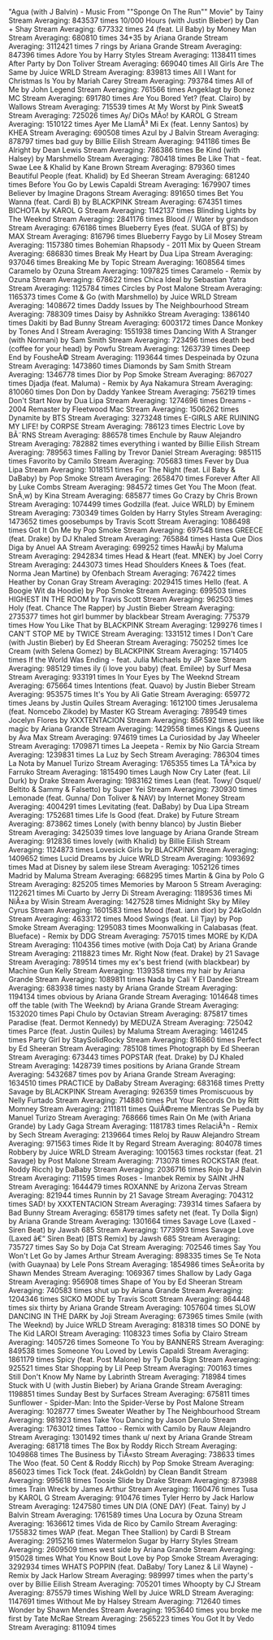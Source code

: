 "Agua (with J Balvin) - Music From ""Sponge On The Run"" Movie" by Tainy Stream Averaging: 843537 times
10/000 Hours (with Justin Bieber) by Dan + Shay Stream Averaging: 677332 times
24 (feat. Lil Baby) by Money Man Stream Averaging: 680810 times
34+35 by Ariana Grande Stream Averaging: 3112421 times
7 rings by Ariana Grande Stream Averaging: 847396 times
Adore You by Harry Styles Stream Averaging: 1138411 times
After Party by Don Toliver Stream Averaging: 669040 times
All Girls Are The Same by Juice WRLD Stream Averaging: 839813 times
All I Want for Christmas Is You by Mariah Carey Stream Averaging: 793784 times
All of Me by John Legend Stream Averaging: 761566 times
Angeklagt by Bonez MC Stream Averaging: 691780 times
Are You Bored Yet? (feat. Clairo) by Wallows Stream Averaging: 715539 times
At My Worst by Pink Sweat$ Stream Averaging: 725026 times
Ay/ DiOs MÃ­o! by KAROL G Stream Averaging: 1510122 times
Ayer Me LlamÃ³ Mi Ex (feat. Lenny Santos) by KHEA Stream Averaging: 690508 times
Azul by J Balvin Stream Averaging: 878797 times
bad guy by Billie Eilish Stream Averaging: 941186 times
Be Alright by Dean Lewis Stream Averaging: 786386 times
Be Kind (with Halsey) by Marshmello Stream Averaging: 780418 times
Be Like That - feat. Swae Lee & Khalid by Kane Brown Stream Averaging: 879360 times
Beautiful People (feat. Khalid) by Ed Sheeran Stream Averaging: 681240 times
Before You Go by Lewis Capaldi Stream Averaging: 1679907 times
Believer by Imagine Dragons Stream Averaging: 891650 times
Bet You Wanna (feat. Cardi B) by BLACKPINK Stream Averaging: 674351 times
BICHOTA by KAROL G Stream Averaging: 1142137 times
Blinding Lights by The Weeknd Stream Averaging: 2841176 times
Blood // Water by grandson Stream Averaging: 676186 times
Blueberry Eyes (feat. SUGA of BTS) by MAX Stream Averaging: 816796 times
Blueberry Faygo by Lil Mosey Stream Averaging: 1157380 times
Bohemian Rhapsody - 2011 Mix by Queen Stream Averaging: 686830 times
Break My Heart by Dua Lipa Stream Averaging: 937046 times
Breaking Me by Topic Stream Averaging: 1608564 times
Caramelo by Ozuna Stream Averaging: 1097825 times
Caramelo - Remix by Ozuna Stream Averaging: 678622 times
Chica Ideal by Sebastian Yatra Stream Averaging: 1125784 times
Circles by Post Malone Stream Averaging: 1165373 times
Come & Go (with Marshmello) by Juice WRLD Stream Averaging: 1408672 times
Daddy Issues by The Neighbourhood Stream Averaging: 788309 times
Daisy by Ashnikko Stream Averaging: 1386140 times
Dakiti by Bad Bunny Stream Averaging: 6003172 times
Dance Monkey by Tones And I Stream Averaging: 1551938 times
Dancing With A Stranger (with Normani) by Sam Smith Stream Averaging: 723496 times
death bed (coffee for your head) by Powfu Stream Averaging: 1263739 times
Deep End by FousheÃ© Stream Averaging: 1193644 times
Despeinada by Ozuna Stream Averaging: 1473860 times
Diamonds by Sam Smith Stream Averaging: 1346778 times
Dior by Pop Smoke Stream Averaging: 867027 times
Djadja (feat. Maluma) - Remix by Aya Nakamura Stream Averaging: 810060 times
Don Don by Daddy Yankee Stream Averaging: 756219 times
Don't Start Now by Dua Lipa Stream Averaging: 1274696 times
Dreams - 2004 Remaster by Fleetwood Mac Stream Averaging: 1506262 times
Dynamite by BTS Stream Averaging: 3273248 times
E-GIRLS ARE RUINING MY LIFE! by CORPSE Stream Averaging: 786123 times
Electric Love by BÃ˜RNS Stream Averaging: 886578 times
Enchule by Rauw Alejandro Stream Averaging: 782882 times
everything i wanted by Billie Eilish Stream Averaging: 789563 times
Falling by Trevor Daniel Stream Averaging: 985115 times
Favorito by Camilo Stream Averaging: 705683 times
Fever by Dua Lipa Stream Averaging: 1018151 times
For The Night (feat. Lil Baby & DaBaby) by Pop Smoke Stream Averaging: 2658470 times
Forever After All by Luke Combs Stream Averaging: 984572 times
Get You The Moon (feat. SnÃ¸w) by Kina Stream Averaging: 685877 times
Go Crazy by Chris Brown Stream Averaging: 1074499 times
Godzilla (feat. Juice WRLD) by Eminem Stream Averaging: 730349 times
Golden by Harry Styles Stream Averaging: 1473652 times
goosebumps by Travis Scott Stream Averaging: 1086498 times
Got It On Me by Pop Smoke Stream Averaging: 697548 times
GREECE (feat. Drake) by DJ Khaled Stream Averaging: 765884 times
Hasta Que Dios Diga by Anuel AA Stream Averaging: 699252 times
HawÃ¡i by Maluma Stream Averaging: 2942834 times
Head & Heart (feat. MNEK) by Joel Corry Stream Averaging: 2443073 times
Head Shoulders Knees & Toes (feat. Norma Jean Martine) by Ofenbach Stream Averaging: 767422 times
Heather by Conan Gray Stream Averaging: 2029415 times
Hello (feat. A Boogie Wit da Hoodie) by Pop Smoke Stream Averaging: 699503 times
HIGHEST IN THE ROOM by Travis Scott Stream Averaging: 962503 times
Holy (feat. Chance The Rapper) by Justin Bieber Stream Averaging: 2735377 times
hot girl bummer by blackbear Stream Averaging: 775379 times
How You Like That by BLACKPINK Stream Averaging: 1299276 times
I CAN'T STOP ME by TWICE Stream Averaging: 1331512 times
I Don't Care (with Justin Bieber) by Ed Sheeran Stream Averaging: 750252 times
Ice Cream (with Selena Gomez) by BLACKPINK Stream Averaging: 1571405 times
If the World Was Ending - feat. Julia Michaels by JP Saxe Stream Averaging: 985129 times
ily (i love you baby) (feat. Emilee) by Surf Mesa Stream Averaging: 933191 times
In Your Eyes by The Weeknd Stream Averaging: 675664 times
Intentions (feat. Quavo) by Justin Bieber Stream Averaging: 953575 times
It's You by Ali Gatie Stream Averaging: 659772 times
Jeans by Justin Quiles Stream Averaging: 1612100 times
Jerusalema (feat. Nomcebo Zikode) by Master KG Stream Averaging: 789549 times
Jocelyn Flores by XXXTENTACION Stream Averaging: 856592 times
just like magic by Ariana Grande Stream Averaging: 1429558 times
Kings & Queens by Ava Max Stream Averaging: 974619 times
La Curiosidad by Jay Wheeler Stream Averaging: 1709871 times
La Jeepeta - Remix by Nio Garcia Stream Averaging: 1239831 times
La Luz by Sech Stream Averaging: 786304 times
La Nota by Manuel Turizo Stream Averaging: 1765355 times
La TÃ³xica by Farruko Stream Averaging: 1815490 times
Laugh Now Cry Later (feat. Lil Durk) by Drake Stream Averaging: 1983162 times
Lean (feat. Towy/ Osquel/ Beltito & Sammy & Falsetto) by Super Yei Stream Averaging: 730930 times
Lemonade (feat. Gunna/ Don Toliver & NAV) by Internet Money Stream Averaging: 4004291 times
Levitating (feat. DaBaby) by Dua Lipa Stream Averaging: 1752681 times
Life Is Good (feat. Drake) by Future Stream Averaging: 873862 times
Lonely (with benny blanco) by Justin Bieber Stream Averaging: 3425039 times
love language by Ariana Grande Stream Averaging: 912836 times
lovely (with Khalid) by Billie Eilish Stream Averaging: 1124873 times
Lovesick Girls by BLACKPINK Stream Averaging: 1409652 times
Lucid Dreams by Juice WRLD Stream Averaging: 1093692 times
Mad at Disney by salem ilese Stream Averaging: 1052126 times
Madrid by Maluma Stream Averaging: 668295 times
Martin & Gina by Polo G Stream Averaging: 825205 times
Memories by Maroon 5 Stream Averaging: 1122621 times
Mi Cuarto by Jerry Di Stream Averaging: 1189536 times
Mi NiÃ±a by Wisin Stream Averaging: 1427528 times
Midnight Sky by Miley Cyrus Stream Averaging: 1601583 times
Mood (feat. iann dior) by 24kGoldn Stream Averaging: 4633172 times
Mood Swings (feat. Lil Tjay) by Pop Smoke Stream Averaging: 1295083 times
Moonwalking in Calabasas (feat. Blueface) - Remix by DDG Stream Averaging: 757015 times
MORE by K/DA Stream Averaging: 1104356 times
motive (with Doja Cat) by Ariana Grande Stream Averaging: 2118823 times
Mr. Right Now (feat. Drake) by 21 Savage Stream Averaging: 789514 times
my ex's best friend (with blackbear) by Machine Gun Kelly Stream Averaging: 1139358 times
my hair by Ariana Grande Stream Averaging: 1089811 times
Nada by Cali Y El Dandee Stream Averaging: 683938 times
nasty by Ariana Grande Stream Averaging: 1194134 times
obvious by Ariana Grande Stream Averaging: 1014648 times
off the table (with The Weeknd) by Ariana Grande Stream Averaging: 1532020 times
Papi Chulo by Octavian Stream Averaging: 875817 times
Paradise (feat. Dermot Kennedy) by MEDUZA Stream Averaging: 725042 times
Parce (feat. Justin Quiles) by Maluma Stream Averaging: 1461245 times
Party Girl by StaySolidRocky Stream Averaging: 816860 times
Perfect by Ed Sheeran Stream Averaging: 785108 times
Photograph by Ed Sheeran Stream Averaging: 673443 times
POPSTAR (feat. Drake) by DJ Khaled Stream Averaging: 1428739 times
positions by Ariana Grande Stream Averaging: 5432687 times
pov by Ariana Grande Stream Averaging: 1634510 times
PRACTICE by DaBaby Stream Averaging: 683168 times
Pretty Savage by BLACKPINK Stream Averaging: 926359 times
Promiscuous by Nelly Furtado Stream Averaging: 714880 times
Put Your Records On by Ritt Momney Stream Averaging: 2111811 times
QuiÃ©reme Mientras Se Pueda by Manuel Turizo Stream Averaging: 768666 times
Rain On Me (with Ariana Grande) by Lady Gaga Stream Averaging: 1181783 times
RelaciÃ³n - Remix by Sech Stream Averaging: 2139664 times
Reloj by Rauw Alejandro Stream Averaging: 971563 times
Ride It by Regard Stream Averaging: 804078 times
Robbery by Juice WRLD Stream Averaging: 1001563 times
rockstar (feat. 21 Savage) by Post Malone Stream Averaging: 713078 times
ROCKSTAR (feat. Roddy Ricch) by DaBaby Stream Averaging: 2036716 times
Rojo by J Balvin Stream Averaging: 711595 times
Roses - Imanbek Remix by SAINt JHN Stream Averaging: 1644479 times
ROXANNE by Arizona Zervas Stream Averaging: 821944 times
Runnin by 21 Savage Stream Averaging: 704312 times
SAD! by XXXTENTACION Stream Averaging: 739314 times
Safaera by Bad Bunny Stream Averaging: 658179 times
safety net (feat. Ty Dolla $ign) by Ariana Grande Stream Averaging: 1301664 times
Savage Love (Laxed - Siren Beat) by Jawsh 685 Stream Averaging: 1773993 times
Savage Love (Laxed â€“ Siren Beat) [BTS Remix] by Jawsh 685 Stream Averaging: 735727 times
Say So by Doja Cat Stream Averaging: 702546 times
Say You Won't Let Go by James Arthur Stream Averaging: 898335 times
Se Te Nota (with Guaynaa) by Lele Pons Stream Averaging: 1854986 times
SeÃ±orita by Shawn Mendes Stream Averaging: 1069367 times
Shallow by Lady Gaga Stream Averaging: 956908 times
Shape of You by Ed Sheeran Stream Averaging: 740583 times
shut up by Ariana Grande Stream Averaging: 1204346 times
SICKO MODE by Travis Scott Stream Averaging: 864448 times
six thirty by Ariana Grande Stream Averaging: 1057604 times
SLOW DANCING IN THE DARK by Joji Stream Averaging: 673965 times
Smile (with The Weeknd) by Juice WRLD Stream Averaging: 818318 times
SO DONE by The Kid LAROI Stream Averaging: 1108323 times
Sofia by Clairo Stream Averaging: 1405726 times
Someone To You by BANNERS Stream Averaging: 849538 times
Someone You Loved by Lewis Capaldi Stream Averaging: 1861179 times
Spicy (feat. Post Malone) by Ty Dolla $ign Stream Averaging: 925521 times
Star Shopping by Lil Peep Stream Averaging: 700163 times
Still Don't Know My Name by Labrinth Stream Averaging: 718984 times
Stuck with U (with Justin Bieber) by Ariana Grande Stream Averaging: 1198851 times
Sunday Best by Surfaces Stream Averaging: 675811 times
Sunflower - Spider-Man: Into the Spider-Verse by Post Malone Stream Averaging: 1028777 times
Sweater Weather by The Neighbourhood Stream Averaging: 981923 times
Take You Dancing by Jason Derulo Stream Averaging: 1763012 times
Tattoo - Remix with Camilo by Rauw Alejandro Stream Averaging: 1301492 times
thank u/ next by Ariana Grande Stream Averaging: 681718 times
The Box by Roddy Ricch Stream Averaging: 1049868 times
The Business by TiÃ«sto Stream Averaging: 738633 times
The Woo (feat. 50 Cent & Roddy Ricch) by Pop Smoke Stream Averaging: 856023 times
Tick Tock (feat. 24kGoldn) by Clean Bandit Stream Averaging: 995618 times
Toosie Slide by Drake Stream Averaging: 873988 times
Train Wreck by James Arthur Stream Averaging: 1160476 times
Tusa by KAROL G Stream Averaging: 910476 times
Tyler Herro by Jack Harlow Stream Averaging: 1247580 times
UN DIA (ONE DAY) (Feat. Tainy) by J Balvin Stream Averaging: 1761589 times
Una Locura by Ozuna Stream Averaging: 1636612 times
Vida de Rico by Camilo Stream Averaging: 1755832 times
WAP (feat. Megan Thee Stallion) by Cardi B Stream Averaging: 2915216 times
Watermelon Sugar by Harry Styles Stream Averaging: 2609509 times
west side by Ariana Grande Stream Averaging: 915028 times
What You Know Bout Love by Pop Smoke Stream Averaging: 3292934 times
WHATS POPPIN (feat. DaBaby/ Tory Lanez & Lil Wayne) - Remix by Jack Harlow Stream Averaging: 989997 times
when the party's over by Billie Eilish Stream Averaging: 705201 times
Whoopty by CJ Stream Averaging: 875579 times
Wishing Well by Juice WRLD Stream Averaging: 1147691 times
Without Me by Halsey Stream Averaging: 712640 times
Wonder by Shawn Mendes Stream Averaging: 1953640 times
you broke me first by Tate McRae Stream Averaging: 2565223 times
You Got It by Vedo Stream Averaging: 811094 times